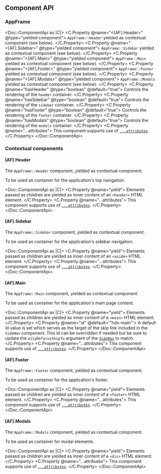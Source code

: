 ## Component API

### AppFrame

<Doc::ComponentApi as |C|>
  <C.Property @name="<[AF].Header>" @type="yielded component">
    `AppFrame::Header` yielded as contextual component (see below).
  </C.Property>
  <C.Property @name="<[AF].Sidebar>" @type="yielded component">
    `AppFrame::Sidebar` yielded as contextual component (see below).
  </C.Property>
  <C.Property @name="<[AF].Main>" @type="yielded component">
    `AppFrame::Main` yielded as contextual component (see below).
  </C.Property>
  <C.Property @name="<[AF].Footer>" @type="yielded component">
    `AppFrame::Footer` yielded as contextual component (see below).
  </C.Property>
  <C.Property @name="<[AF].Modals>" @type="yielded component">
    `AppFrame::Modals` yielded as contextual component (see below).
  </C.Property>
  <C.Property @name="hasHeader" @type="boolean" @default="true">
    Controls the rendering of the `header` container.
  </C.Property>
  <C.Property @name="hasSidebar" @type="boolean" @default="true">
    Controls the rendering of the `sidebar` container.
  </C.Property>
  <C.Property @name="hasFooter" @type="boolean" @default="true">
    Controls the rendering of the `footer` container.
  </C.Property>
  <C.Property @name="hasModals" @type="boolean" @default="true">
    Controls the rendering of the `modals` container.
  </C.Property>
  <C.Property @name="...attributes">
    This component supports use of [`...attributes`](https://guides.emberjs.com/release/in-depth-topics/patterns-for-components/#toc_attribute-ordering).
  </C.Property>
</Doc::ComponentApi>

### Contextual components

#### [AF].Header

The `AppFrame::Header` component, yielded as contextual component.

To be used as container for the application's top navigation.

<Doc::ComponentApi as |C|>
  <C.Property @name="yield">
    Elements passed as children are yielded as inner content of an `<header>` HTML element.
  </C.Property>
  <C.Property @name="...attributes">
    This component supports use of [`...attributes`](https://guides.emberjs.com/release/in-depth-topics/patterns-for-components/#toc_attribute-ordering).
  </C.Property>
</Doc::ComponentApi>

#### [AF].Sidebar

The `AppFrame::Sidebar` component, yielded as contextual component.

To be used as container for the application's sidebar navigation.

<Doc::ComponentApi as |C|>
  <C.Property @name="yield">
    Elements passed as children are yielded as inner content of an `<aside>` HTML element.
  </C.Property>
  <C.Property @name="...attributes">
    This component supports use of [`...attributes`](https://guides.emberjs.com/release/in-depth-topics/patterns-for-components/#toc_attribute-ordering).
  </C.Property>
</Doc::ComponentApi>

#### [AF].Main

The `AppFrame::Main` component, yielded as contextual component.

To be used as container for the application's main page content.

<Doc::ComponentApi as |C|>
  <C.Property @name="yield">
    Elements passed as children are yielded as inner content of a `<main>` HTML element.
  </C.Property>
  <C.Property @name="id" @default='"hds-main"'>
    A default id value is set which serves as the target of the skip link included in the `SideNav` component. This id can be overridden if needed but be sure to update the `a11yRefocusSkipTo` argument of the [`SideNav`](/components/side-nav?tab=code#side-nav) to match.
  </C.Property>
  <C.Property @name="...attributes">
    This component supports use of [`...attributes`](https://guides.emberjs.com/release/in-depth-topics/patterns-for-components/#toc_attribute-ordering).
  </C.Property>
</Doc::ComponentApi>

#### [AF].Footer

The `AppFrame::Footer` component, yielded as contextual component.

To be used as container for the application's footer.

<Doc::ComponentApi as |C|>
  <C.Property @name="yield">
    Elements passed as children are yielded as inner content of a `<footer>` HTML element.
  </C.Property>
  <C.Property @name="...attributes">
    This component supports use of [`...attributes`](https://guides.emberjs.com/release/in-depth-topics/patterns-for-components/#toc_attribute-ordering).
  </C.Property>
</Doc::ComponentApi>

#### [AF].Modals

The `AppFrame::Modals` component, yielded as contextual component.

To be used as container for modal elements.

<Doc::ComponentApi as |C|>
  <C.Property @name="yield">
    Elements passed as children are yielded as inner content of a `<div>` HTML element.
  </C.Property>
  <C.Property @name="...attributes">
    This component supports use of [`...attributes`](https://guides.emberjs.com/release/in-depth-topics/patterns-for-components/#toc_attribute-ordering).
  </C.Property>
</Doc::ComponentApi>

